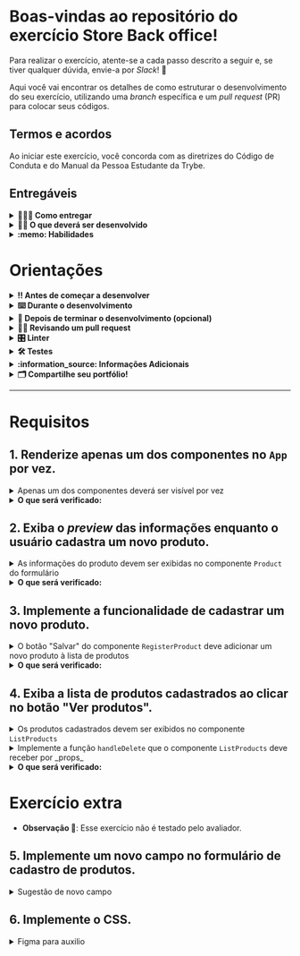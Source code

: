 # Boas-vindas ao repositório do exercício Store Back office!

Para realizar o exercício, atente-se a cada passo descrito a seguir e, se tiver qualquer dúvida, envie-a por _Slack_! 🚀

Aqui você vai encontrar os detalhes de como estruturar o desenvolvimento do seu exercício, utilizando uma _branch_ específica e um _pull request_ (PR) para colocar seus códigos.

## Termos e acordos

Ao iniciar este exercício, você concorda com as diretrizes do Código de Conduta e do Manual da Pessoa Estudante da Trybe.

## Entregáveis

<details>
  <summary><strong>🤷🏽‍♀️ Como entregar</strong></summary><br />

  Para entregar o seu exercício você deverá criar um *Pull Request* neste repositório.
</details>

<details>
  <summary><strong>👨‍💻 O que deverá ser desenvolvido</strong></summary><br />

Nesse exercício você irá desenvolver um _back office_ para uma loja. O _back office_ deve permitir que o usuário gerencie os produtos, cadastrando-os e excluindo-os.
</details>

<details>
  <summary><strong>:memo: Habilidades</strong></summary><br />

  Neste exercício, verificamos se você é capaz de:

- Ler o estado de um componente e usá-lo para alterar o que exibimos no _browser_;
- Inicializar um componente, dando a ele um estado predefinido;
- Atualizar o estado de um componente;
- Capturar eventos utilizando a sintaxe do React;
- Criar formulários utilizando sintaxe JSX com as _tags_: `input`, `textarea`, `select`, `form`, `checkbox`;
- Transmitir informações de componentes-filhos para componentes-pais via _callbacks_.

</details>

# Orientações

<details>
  <summary><strong>‼️ Antes de começar a desenvolver</strong></summary><br />

  1. Clone o repositório

  - Use o comando: `git clone git@github.com:tryber/sd-034-exercise-store-back-office.git`.
  - Entre na pasta do repositório que você acabou de clonar:
    - `cd sd-034-exercise-store-back-office`

  2. Instale as dependências

  - `npm install`.
  
  3. Crie uma branch a partir da branch `master`

  - Verifique que você está na branch `master`
    - Exemplo: `git branch`
  - Se não estiver, mude para a branch `master`
    - Exemplo: `git checkout master`
  - Agora crie uma branch à qual você vai submeter os `commits` do seu exercício
    - Você deve criar uma branch no seguinte formato: `nome-de-usuario-nome-do-exercicio`
    - Exemplo: `git checkout -b joaozinho-sd-034-exercise-store-back-office`

  4. Adicione as mudanças ao _stage_ do Git e faça um `commit`

  - Verifique que as mudanças ainda não estão no _stage_
    - Exemplo: `git status` (deve aparecer listada a pasta _joaozinho_ em vermelho)
  - Adicione o novo arquivo ao _stage_ do Git
    - Exemplo:
      - `git add .` (adicionando todas as mudanças - _que estavam em vermelho_ - ao stage do Git)
      - `git status` (deve aparecer listado o arquivo _joaozinho/README.md_ em verde)
  - Faça o `commit` inicial
    - Exemplo:
      - `git commit -m 'iniciando o exercício x'` (fazendo o primeiro commit)
      - `git status` (deve aparecer uma mensagem tipo _nothing to commit_ )

  5. Adicione a sua branch com o novo `commit` ao repositório remoto

  - Usando o exemplo anterior: `git push -u origin joaozinho-sd-034-exercise-store-back-office`

  6. Crie um novo `Pull Request` _(PR)_

  - Vá até a página de _Pull Requests_ do [repositório no GitHub](https://github.com/tryber/sd-034-exercise-store-back-office/pulls)
  - Clique no botão verde _"New pull request"_
  - Clique na caixa de seleção _"Compare"_ e escolha a sua branch **com atenção**
  - Coloque um título para a sua _Pull Request_
    - Exemplo: _"Cria tela de busca"_
  - Clique no botão verde _"Create pull request"_
  - Adicione uma descrição para o _Pull Request_ e clique no botão verde _"Create pull request"_
  - **Não se preocupe em preencher mais nada por enquanto!**
  - Volte até a [página de _Pull Requests_ do repositório](https://github.com/tryber/sd-034-exercise-store-back-office/pulls) e confira que o seu _Pull Request_ está criado

</details>

<details>
  <summary><strong>⌨️ Durante o desenvolvimento</strong></summary><br />

  - Faça `commits` das alterações que você fizer no código regularmente

  - Lembre-se de sempre após um (ou alguns) `commits` atualizar o repositório remoto

  - Os comandos que você utilizará com mais frequência são:
    1. `git status` _(para verificar o que está em vermelho - fora do stage - e o que está em verde - no stage)_
    2. `git add` _(para adicionar arquivos ao stage do Git)_
    3. `git commit` _(para criar um commit com os arquivos que estão no stage do Git)_
    4. `git push -u origin nome-da-branch` _(para enviar o commit para o repositório remoto na primeira vez que fizer o `push` de uma nova branch)_
    5. `git push` _(para enviar o commit para o repositório remoto após o passo anterior)_

</details>

<details>
  <summary><strong>🤝 Depois de terminar o desenvolvimento (opcional)</strong></summary><br />

  Para sinalizar que o seu exercício está pronto para o _"Code Review"_, faça o seguinte:

  - Vá até a página **DO SEU** _Pull Request_, adicione a label de _"code-review"_ e marque seus colegas:

    - No menu à direita, clique no _link_ **"Labels"** e escolha a _label_ **code-review**;

    - No menu à direita, clique no _link_ **"Assignees"** e escolha **o seu usuário**;

    - No menu à direita, clique no _link_ **"Reviewers"** e digite `students`, selecione o time `tryber/students-sd-034`.

  Caso tenha alguma dúvida, [aqui tem um video explicativo](https://vimeo.com/362189205).

</details>

<details>
  <summary><strong>🕵🏿 Revisando um pull request</strong></summary><br />

  Use o conteúdo sobre [Code Review](https://app.betrybe.com/learn/course/5e938f69-6e32-43b3-9685-c936530fd326/module/f04cdb21-382e-4588-8950-3b1a29afd2dd/section/b3af2f05-08e5-4b4a-9667-6f5f729c351d/lesson/36268865-fc46-40c7-92bf-cbded9af9006) para te ajudar a revisar os _Pull Requests_.

</details>

<details>
  <summary><strong>🎛 Linter</strong></summary><br />

  Para garantir a qualidade do código, vamos utilizar neste exercício os linters `ESLint` e `StyleLint`. Assim o código estará alinhado com as boas práticas de desenvolvimento, sendo mais legível
  e de fácil manutenção! Para rodá-los localmente no exercício, execute os comandos abaixo:

  ```bash
    npm run lint
    npm run lint:styles
  ```

  ⚠️ **PULL REQUESTS COM ISSUES DE LINTER NÃO SERÃO AVALIADAS. ATENTE-SE PARA RESOLVÊ-LAS ANTES DE FINALIZAR O DESENVOLVIMENTO!** ⚠️

  Em caso de dúvidas, confira o material do course sobre [ESLint](https://app.betrybe.com/learn/course/5e938f69-6e32-43b3-9685-c936530fd326/module/f04cdb21-382e-4588-8950-3b1a29afd2dd/section/3b1546b5-f7bc-40f7-a674-77b16c408756/lesson/0c9e8c0e-24c3-4526-ba6b-60d95913e022).
</details>

<details>
  <summary><strong>🛠 Testes</strong></summary><br />

  Para avaliar o exercício iremos utilizar [React Testing Library](https://testing-library.com/docs/react-testing-library/intro) para execução dos testes.

  Esse _framework_ de testes utiliza algumas marcações no código para verificar a solução proposta, uma dessas marcações é o atributo `data-testid` e faremos uso dele aqui.

  Na descrição dos requisitos (logo abaixo) será pedido que seja feita a adição de atributos `data-testid` em alguns elementos _HTML_. Vamos a um exemplo para deixar claro essa configuração:

  Se o requisito pedir "crie um botão e adicione o id de teste (ou `data-testid`) com o valor `my-action`, você pode criar:

  ```html
  <button data-testid="my-action"></button>
  ```
  
  ou

  ```html
  <a data-testid="my-action"></a>
  ```

  Ou seja, o atributo `data-testid="my-action"` servirá para o React Testing Library (RTL) identificar o elemento e dessa forma, conseguiremos realizar testes focados no comportamento da aplicação.

  Em alguns requisitos, utilizamos o `getByRole` para poder selecionar os elementos de forma semântica. Portanto atente-se às instruções de cada requisito. Por exemplo, se o requisito pedir explicitamente um `button`, você deverá utilizar exatamente esse elemento.

  Afim de verificar a solução proposta, você pode executar todos os testes localmente, basta executar:

  ```bash
  npm test
  ```

  ### Dica: desativando testes

  Especialmente no início, quando a maioria dos testes está falhando, a saída após executar os testes é extensa. Você pode desabilitar temporariamente um teste utilizando a função `skip` junto à função `it`. Como o nome indica, esta função "pula" um teste. Veja um exemplo:

  ```js
  it.skip("Será validado se o campo de filtro por nome renderiza na tela", () => {
    render(<App />)
    const filterNameInput = screen.getByTestId(/name-filter/i);
    expect(filterNameInput).toBeInTheDocument();
  });
  ```

  ![image](skip-image.png)

  Uma estratégia é pular todos os testes no início e ir implementando um teste de cada vez, removendo dele a função `skip`.

  Você também pode rodar apenas um arquivo de teste, por exemplo:

  ```bash
  npm test 01
  ```

  Uma outra forma para contornar esse problema é a utilização da função `.only` após o `it`. Com isso, será possível que apenas um requisito rode localmente e seja avaliado.

  ```js
  it.only("Será validado se o campo de filtro por nome renderiza na tela", () => {
    render(<App />)
    const filterNameInput = screen.getByTestId(/name-filter/i);
    expect(filterNameInput).toBeInTheDocument();
  });
  ```

  ![image](only-image.png)

  ⚠️ **O avaliador automático não necessariamente avalia seu exercício na ordem em que os requisitos aparecem no readme. Isso acontece para deixar o processo de avaliação mais rápido. Então, não se assuste se isso acontecer, ok?**
</details>

<details>
  <summary><strong>:information_source: Informações Adicionais </strong></summary><br />

  ### Criando, lendo, atualizando e apagando informações

  Quando estamos lidando com informações, temos 4 operações principais: __Create__ (criar), __Read__ (ler), __Update__ (atualizar) e __Delete__ (apagar). Com essas quatro operações, formamos o acrônimo CRUD. Esse acrônimo é um termo que será bastante utilizado na sua jornada como pessoa desenvolvedora.

  Nesse exercício vamos começar a lidar um pouco mais com essas operações, mas faremos todas elas. Você precisará criar, ler e apagar informações, mas não precisará desenvolver a função de editar. Na Trybe teremos diversos outros projetos e exercícios para você treinar a implementação de todas essas operações.
</details>

<details>
  <summary><strong>🗂 Compartilhe seu portfólio!</strong></summary><br />

  Você sabia que o LinkedIn é a principal rede social profissional e compartilhar o seu aprendizado lá é muito importante para quem deseja construir uma carreira de sucesso? Compartilhe esse exercício no seu LinkedIn, marque o perfil da Trybe (@trybe) e mostre para a sua rede toda a sua evolução.
</details>

---

# Requisitos

## 1. Renderize apenas um dos componentes no `App` por vez.

<details>
<summary>Apenas um dos componentes deverá ser visível por vez</summary><br />

  Para isso, crie um estado no componente `App` para controlar qual componente será renderizado.
  
  - Adicione eventos para os botões `Cadastrar` e `Ver produtos`, alterando o estado do componente `App` que controla qual componente será renderizado;
  - Utilize renderização condicional para exibir apenas um dos componentes por vez:
    - Caso o usuário clique no botão "Cadastrar", o componente `RegisterProduct` deverá ser renderizado;
    - Caso o usuário clique no botão "Ver produtos", o componente `ListProducts` deverá ser renderizado.
</details>

<details>
<summary><strong>O que será verificado:</strong></summary><br />

  - Se, ao clicar no botão "Cadastrar", o componente `RegisterProduct` é renderizado, e o componente `ListProducts` não é renderizado.
  - Se, ao clicar no botão "Ver produtos", o componente `ListProducts` é renderizado, e o componente `RegisterProduct` não é renderizado.
</details>

## 2. Exiba o _preview_ das informações enquanto o usuário cadastra um novo produto.

<details>
<summary>As informações do produto devem ser exibidas no componente <code>Product</code> do formulário</summary><br />

  - Adicione eventos aos campos do formulário e armazene suas informações no estado do componente `RegisterProduct`;
  - Passe as informações do formulário para o componente `Product` através da _prop_ `productInfo`:
> **De olho na dica 👀**: O `Product` se encontra comentado no final do componente `RegisterProduct`.
  
  - A prop `productInfo` deverá ser um objeto com as seguintes chaves:

    ```json
    { 
      name: "Nome do produto",
      price: 100,
      description: "Descrição do produto",
      tags: "tag1, tag2, tag3",
      image: "https://url-da-imagem" 
    }
    ```

> **Observação 🔎**: Sinta-se a vontade para modificar o formato do objeto, mas lembre-se de atualizar o que for necessário para que os componentes continuem funcionando corretamente.

> **De olho na dica 👀**: Note que o _value_ do _input_ de preço sempre será uma _string_ (mesmo com o `type="number"`). Caso você queira trabalhar com valores numéricos, converta a _string_ para um número ou utilize o atributo `.valueAsNumber` do _input_.

</details>

<details>
<summary><strong>O que será verificado:</strong></summary><br />

- Se, ao preencher o formulário, o _preview_ do produto deverá ser atualizado com as informações inseridas.

</details>

## 3. Implemente a funcionalidade de cadastrar um novo produto.

<details>
<summary>O botão "Salvar" do componente <code>RegisterProduct</code> deve adicionar um novo produto à lista de produtos</summary><br />

  - Implemente a função `onSubmit` presente no formulário de cadastro de produtos. Essa função deverá:
    - Chamar a função `handleSubmit` recebida por _props_;
    - Limpar o formulário.

  - Implemente a função `handleSubmit` que o componente `RegisteProduct` deve receber por _props_. A função deverá:
    - Criar um `id` único para o produto;
    - Armazenar as informações do produto (com o ID) em um estado do componente `App` dentro de um _array_;
  
  > **De olho na dica 👀**: O `id` pode ser qualquer valor único, desde um número que sempre será incrementado, ou até mesmo um `date.now()`.

  > **Observação 🔎**: Note que estamos salvando os produtos no `App` porque, dessa forma, podemos compartilhar as informações entre os componentes `RegisterProduct` e `ListProducts` 😉
  
  > **Atenção ⚠️**: Lembre-se de alterar as tipagens sempre que necessário.
</details>

<details>
<summary><strong>O que será verificado:</strong></summary><br />

  - Se, ao clicar no botão `Salvar`, o formulário é limpo.

</details>

## 4. Exiba a lista de produtos cadastrados ao clicar no botão "Ver produtos".

<details>
<summary>Os produtos cadastrados devem ser exibidos no componente <code>ListProducts</code></summary><br />

  - Passe as informações do estado do componente `App` para o componente `ListProducts` através da _prop_ `products`.

</details>

<details>
<summary>Implemente a função <code>handleDelete</code> que o componente <code>ListProducts</code> deve receber por _props_</summary><br />

A função `handleDelete` será responsável por remover um produto da lista de produtos. Ela é chamada quando o usuário clica no botão "X" de um produto (só será exibido quando o componente ListProducts receber a prop `handleDelete`).

  - Implemente a função `handleDelete` que o componente `ListProducts` deve receber por _props_. A função deverá:
    - Remover o produto clicado do estado do componente `App`.

> **Atenção ⚠️**: Lembre-se de alterar as tipagens sempre que necessário.

> **Observação 🔎**: Você pode implementar da forma que achar melhor e modificar o código já existente para isso.

</details>

<details>
<summary><strong>O que será verificado:</strong></summary><br />

  - Se, ao adicionar um produto e clicar no botão "Ver produtos", a lista de produtos cadastrados é exibida;
  - Se, ao clicar no botão "X" de um produto, o produto é removido da lista.

</details>

# Exercício extra 

- **Observação 🔎**: Esse exercício não é testado pelo avaliador.

## 5. Implemente um novo campo no formulário de cadastro de produtos.

<details>
<summary>Sugestão de novo campo</summary>

  - Adicione um campo para dizer se o produto possui frete grátis ou não, e exiba essa informação no _preview_ e na lista de produtos.

</details>

## 6. Implemente o CSS.

<details>
<summary>Figma para auxilio</summary>

  Caso queira implementar o CSS, você pode utilizar o Figma abaixo como base para desenvolver seu _layout_:

  - [Figma](https://www.figma.com/file/hMBD8eXM1vxJXBIH1q0MRO/Untitled?node-id=0%3A1&t=RquvQZOGVyddmiC3-1)

</details>
